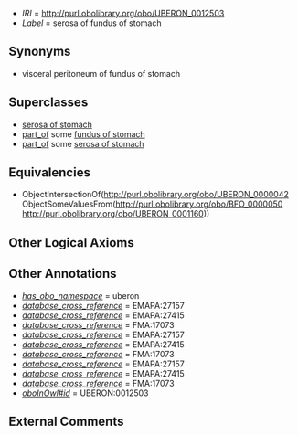  * *IRI* = http://purl.obolibrary.org/obo/UBERON_0012503
 * *Label* = serosa of fundus of stomach

## Synonyms

 * visceral peritoneum of fundus of stomach

## Superclasses

 * [serosa of stomach](../../UBERON/01/UBERON_0001201.md)
 * [part_of](../../BFO/50/BFO_0000050.md) some [fundus of stomach](../../UBERON/60/UBERON_0001160.md)
 * [part_of](../../BFO/50/BFO_0000050.md) some [serosa of stomach](../../UBERON/01/UBERON_0001201.md)

## Equivalencies

 * ObjectIntersectionOf(<http://purl.obolibrary.org/obo/UBERON_0000042> ObjectSomeValuesFrom(<http://purl.obolibrary.org/obo/BFO_0000050> <http://purl.obolibrary.org/obo/UBERON_0001160>))

## Other Logical Axioms


## Other Annotations

 * *[has_obo_namespace](../../ce/oboInOwl#hasOBONamespace.md)* = uberon
 * *[database_cross_reference](../../ef/oboInOwl#hasDbXref.md)* = EMAPA:27157
 * *[database_cross_reference](../../ef/oboInOwl#hasDbXref.md)* = EMAPA:27415
 * *[database_cross_reference](../../ef/oboInOwl#hasDbXref.md)* = FMA:17073
 * *[database_cross_reference](../../ef/oboInOwl#hasDbXref.md)* = EMAPA:27157
 * *[database_cross_reference](../../ef/oboInOwl#hasDbXref.md)* = EMAPA:27415
 * *[database_cross_reference](../../ef/oboInOwl#hasDbXref.md)* = FMA:17073
 * *[database_cross_reference](../../ef/oboInOwl#hasDbXref.md)* = EMAPA:27157
 * *[database_cross_reference](../../ef/oboInOwl#hasDbXref.md)* = EMAPA:27415
 * *[database_cross_reference](../../ef/oboInOwl#hasDbXref.md)* = FMA:17073
 * *[oboInOwl#id](../../id/oboInOwl#id.md)* = UBERON:0012503

## External Comments

